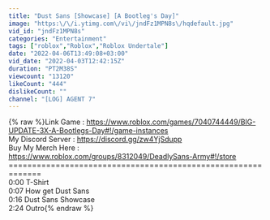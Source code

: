 ```yaml
---
title: "Dust Sans [Showcase] [A Bootleg's Day]"
image: "https:\/\/i.ytimg.com\/vi\/jndFz1MPN8s\/hqdefault.jpg"
vid_id: "jndFz1MPN8s"
categories: "Entertainment"
tags: ["roblox","Roblox","Roblox Undertale"]
date: "2022-04-06T13:49:08+03:00"
vid_date: "2022-04-03T12:42:15Z"
duration: "PT2M38S"
viewcount: "13120"
likeCount: "444"
dislikeCount: ""
channel: "[LOG] AGENT 7"
---
```

{% raw %}Link Game : <a rel="nofollow" target="blank" href="https://www.roblox.com/games/7040744449/BIG-UPDATE-3X-A-Bootlegs-Day#!/game-instances">https://www.roblox.com/games/7040744449/BIG-UPDATE-3X-A-Bootlegs-Day#!/game-instances</a><br />My Discord Server : <a rel="nofollow" target="blank" href="https://discord.gg/zw4YjSdupp">https://discord.gg/zw4YjSdupp</a><br />Buy My Merch Here : <a rel="nofollow" target="blank" href="https://www.roblox.com/groups/8312049/DeadlySans-Army#!/store">https://www.roblox.com/groups/8312049/DeadlySans-Army#!/store</a><br />=============================================================<br />0:00 T-Shirt<br />0:07 How get Dust Sans<br />0:16 Dust Sans Showcase<br />2:24 Outro{% endraw %}
